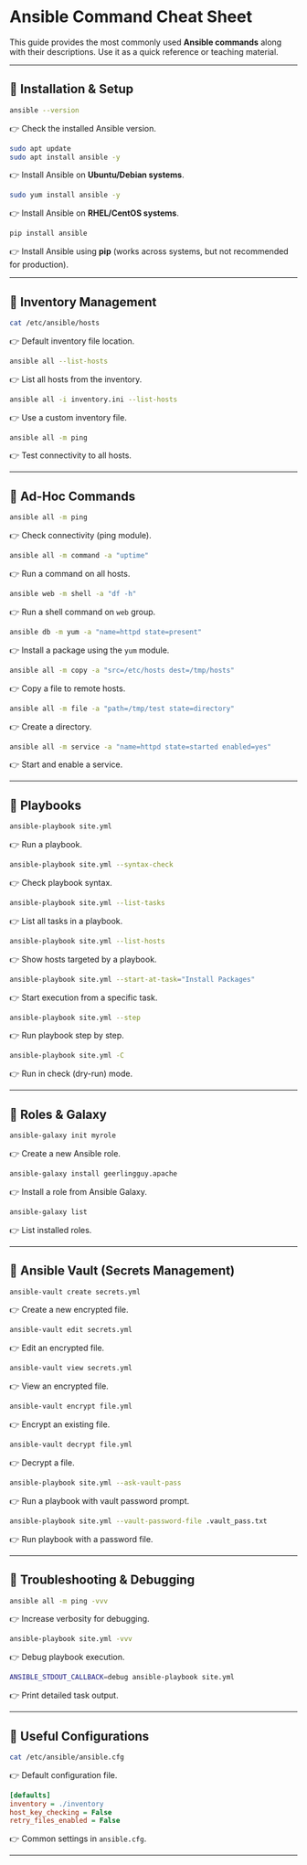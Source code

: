 # Ansible Command Cheat Sheet

This guide provides the most commonly used **Ansible commands** along with their descriptions. Use it as a quick reference or teaching material.

---

## 🔹 Installation & Setup

```bash
ansible --version
```

👉 Check the installed Ansible version.

```bash
sudo apt update
sudo apt install ansible -y
```

👉 Install Ansible on **Ubuntu/Debian systems**.

```bash
sudo yum install ansible -y
```

👉 Install Ansible on **RHEL/CentOS systems**.

```bash
pip install ansible
```

👉 Install Ansible using **pip** (works across systems, but not recommended for production).

---

## 🔹 Inventory Management

```bash
cat /etc/ansible/hosts
```

👉 Default inventory file location.

```bash
ansible all --list-hosts
```

👉 List all hosts from the inventory.

```bash
ansible all -i inventory.ini --list-hosts
```

👉 Use a custom inventory file.

```bash
ansible all -m ping
```

👉 Test connectivity to all hosts.

---

## 🔹 Ad-Hoc Commands

```bash
ansible all -m ping
```

👉 Check connectivity (ping module).

```bash
ansible all -m command -a "uptime"
```

👉 Run a command on all hosts.

```bash
ansible web -m shell -a "df -h"
```

👉 Run a shell command on `web` group.

```bash
ansible db -m yum -a "name=httpd state=present"
```

👉 Install a package using the `yum` module.

```bash
ansible all -m copy -a "src=/etc/hosts dest=/tmp/hosts"
```

👉 Copy a file to remote hosts.

```bash
ansible all -m file -a "path=/tmp/test state=directory"
```

👉 Create a directory.

```bash
ansible all -m service -a "name=httpd state=started enabled=yes"
```

👉 Start and enable a service.

---

## 🔹 Playbooks

```bash
ansible-playbook site.yml
```

👉 Run a playbook.

```bash
ansible-playbook site.yml --syntax-check
```

👉 Check playbook syntax.

```bash
ansible-playbook site.yml --list-tasks
```

👉 List all tasks in a playbook.

```bash
ansible-playbook site.yml --list-hosts
```

👉 Show hosts targeted by a playbook.

```bash
ansible-playbook site.yml --start-at-task="Install Packages"
```

👉 Start execution from a specific task.

```bash
ansible-playbook site.yml --step
```

👉 Run playbook step by step.

```bash
ansible-playbook site.yml -C
```

👉 Run in check (dry-run) mode.

---

## 🔹 Roles & Galaxy

```bash
ansible-galaxy init myrole
```

👉 Create a new Ansible role.

```bash
ansible-galaxy install geerlingguy.apache
```

👉 Install a role from Ansible Galaxy.

```bash
ansible-galaxy list
```

👉 List installed roles.

---

## 🔹 Ansible Vault (Secrets Management)

```bash
ansible-vault create secrets.yml
```

👉 Create a new encrypted file.

```bash
ansible-vault edit secrets.yml
```

👉 Edit an encrypted file.

```bash
ansible-vault view secrets.yml
```

👉 View an encrypted file.

```bash
ansible-vault encrypt file.yml
```

👉 Encrypt an existing file.

```bash
ansible-vault decrypt file.yml
```

👉 Decrypt a file.

```bash
ansible-playbook site.yml --ask-vault-pass
```

👉 Run a playbook with vault password prompt.

```bash
ansible-playbook site.yml --vault-password-file .vault_pass.txt
```

👉 Run playbook with a password file.

---

## 🔹 Troubleshooting & Debugging

```bash
ansible all -m ping -vvv
```

👉 Increase verbosity for debugging.

```bash
ansible-playbook site.yml -vvv
```

👉 Debug playbook execution.

```bash
ANSIBLE_STDOUT_CALLBACK=debug ansible-playbook site.yml
```

👉 Print detailed task output.

---

## 🔹 Useful Configurations

```bash
cat /etc/ansible/ansible.cfg
```

👉 Default configuration file.

```ini
[defaults]
inventory = ./inventory
host_key_checking = False
retry_files_enabled = False
```

👉 Common settings in `ansible.cfg`.

---

